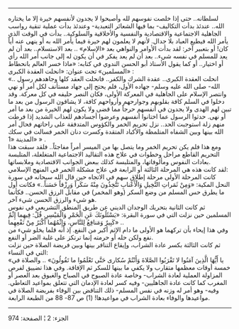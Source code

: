 ------------------------------------------------------------------------

لسلطانه.. حتى إذا خلصت نفوسهم لله وأصبحوا لا يجدون لأنفسهم خيرة إلا ما
يختاره الله.. عندئذ بدأت التكاليف- بما فيها الشعائر التعبدية- وعندئذ
بدأت عملية تنقية رواسب الجاهلية الاجتماعية والاقتصادية والنفسية
والأخلاقية والسلوكية.. بدأت في الوقت الذي يأمر الله فيطيع العباد بلا
جدال. لأنهم لا يعلمون لهم خيرة فيما يأمر الله به أو ينهى عنه أياً كان! أو
بتعبير آخر: لقد بدأت الأوامر والنواهي بعد «الإسلام» .. بعد الاستسلام..
بعد أن لم يعد للمسلم في نفسه شيء.. بعد أن لم يعد يفكر في أن يكون له إلى
جانب أمر الله رأي أو اختيار.. أو كما يقول الأستاذ أبو الحسن الندوي في
كتابه: «ماذا خسر العالم بانحطاط المسلمين» تحت عنوان: «انحلت العقدة
الكبرى» :  
«.. انحلت العقدة الكبرى.. عقدة الشرك والكفر.. فانحلت العقد كلها وجاهدهم
رسول الله- صلى الله عليه وسلم- جهاده الأول، فلم يحتج إلى جهاد مستأنف لكل
أمر أو نهي وانتصر الإسلام على الجاهلية في المعركة الأولى، فكان النصر
حليفه في كل معركة. وقد دخلوا في السلم كافة بقلوبهم وجوارحهم وأرواحهم
كافة، لا يشاقون الرسول من بعد ما تبين لهم الهدى ولا يجدون في أنفسهم حرجاً
مما قضى ولا يكون لهم الخيرة من بعد ما أمر أو نهى. حدثوا الرسول عما
اختانوا أنفسهم وعرضوا أجسادهم للعذاب الشديد إذا فرطت منهم زلة استوجبت
الحد.. نزل تحريم الخمر والكؤوس المتدفقة على راحاتهم فحال أمر الله بينها
وبين الشفاه المتلمظة والأكباد المتقدة وكسرت دنان الخمر فسالت في سكك
المدينة «1» » .  
ومع هذا فلم يكن تحريم الخمر وما يتصل بها من الميسر أمراً مفاجئاً.. فلقد
سبقت هذا التحريم القاطع مراحل وخطوات في علاج هذه التقاليد الاجتماعية
المتغلغلة، المتلبسة بعادات النفوس ومألوفاتها، والمتلبسة كذلك ببعض
الجوانب الاقتصادية وملابساتها.  
لقد كانت هذه هي المرحلة الثالثة أو الرابعة في علاج مشكلة الخمر في المنهج
الإسلامي:  
كانت المرحلة الأولى مرحلة إطلاق سهم في الاتجاه حين قال الله سبحانه في
سورة النحل المكية: «وَمِنْ ثَمَراتِ النَّخِيلِ وَالْأَعْنابِ تَتَّخِذُونَ مِنْهُ سَكَراً وَرِزْقاً
حَسَناً..» فكانت أول ما يطرق حس المسلم من وضع السكر (وهو المخمر) في مقابل
الرزق الحسن.. فكأنما هو شيء والرزق الحسن شيء آخر.  
ثم كانت الثانية بتحريك الوجدان الديني عن طريق المنطق التشريعي في نفوس
المسلمين حين نزلت التي في سورة البقرة: «يَسْئَلُونَكَ عَنِ الْخَمْرِ وَالْمَيْسِرِ. قُلْ:
فِيهِما إِثْمٌ كَبِيرٌ وَمَنافِعُ لِلنَّاسِ، وَإِثْمُهُما أَكْبَرُ مِنْ نَفْعِهِما» ..  
وفي هذا إيحاء بأن تركهما هو الأولى ما دام الإثم أكبر من النفع. إذ أنه
قلما يخلو شيء من نفع ولكن حله أو حرمته إنما ترتكز على غلبة الضر أو
النفع.  
ثم كانت الثالثة بكسر عادة الشراب، وإيقاع التنافر بينها وبين فريضة الصلاة
حين نزلت التي في النساء:  
«يا أَيُّهَا الَّذِينَ آمَنُوا لا تَقْرَبُوا الصَّلاةَ وَأَنْتُمْ سُكارى حَتَّى تَعْلَمُوا ما تَقُولُونَ»
.. والصلاة في خمسة أوقات معظمها متقارب ولا يكفي ما بينها للسكر ثم
الإفاقة. وفي هذا تضييق لفرص المزاولة العملية لعادة الشراب- وخاصة عادة
الصبوح في الصباح والغبوق بعد العصر أو المغرب كما كانت عادة الجاهليين-
وفيه كسر لعادة الإدمان التي تتعلق بمواعيد التعاطي. وفيه- وهو أمر له وزنه
في نفس المسلم- ذلك التناقض بين الوفاء بفريضة الصلاة في مواعيدها والوفاء
بعادة الشراب في مواعيدها\! (1) ص 87- 88 من الطبعة الرابعة.

------------------------------------------------------------------------

الجزء: 2 ¦ الصفحة: 974
